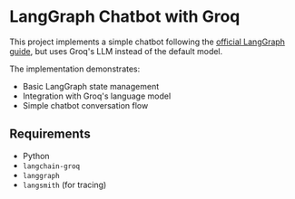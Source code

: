 # LangGraph Chatbot with Groq

This project implements a simple chatbot following the [official LangGraph guide](https://python.langchain.com/docs/langgraph), but uses Groq's LLM instead of the default model.

The implementation demonstrates:
- Basic LangGraph state management
- Integration with Groq's language model
- Simple chatbot conversation flow

## Requirements
- Python
- `langchain-groq`
- `langgraph`
- `langsmith` (for tracing)